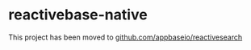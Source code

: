# reactivebase-native

This project has been moved to [github.com/appbaseio/reactivesearch](https://github.com/appbaseio/reactivesearch/tree/dev/packages/native)
